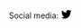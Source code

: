 <div align="center">

Social media: [![Twitter][twitter_icon]][twitter_url]

[twitter_icon]: https://raw.githubusercontent.com/gblues/gblues/master/twitter_icon.png (twitter icon without padding)
[twitter_url]: https://twitter.com/genericblues
</div>
